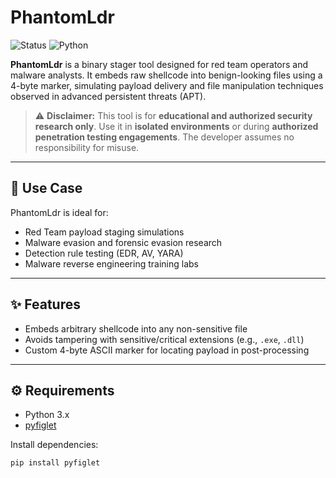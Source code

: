 # PhantomLdr

![Status](https://img.shields.io/badge/status-stable-green?style=flat-square)
![Python](https://img.shields.io/badge/python-3.x-blue?style=flat-square)

**PhantomLdr** is a binary stager tool designed for red team operators and malware analysts. It embeds raw shellcode into benign-looking files using a 4-byte marker, simulating payload delivery and file manipulation techniques observed in advanced persistent threats (APT).

> ⚠️ **Disclaimer:** This tool is for **educational and authorized security research only**. Use it in **isolated environments** or during **authorized penetration testing engagements**. The developer assumes no responsibility for misuse.

---

## 🎯 Use Case

PhantomLdr is ideal for:

- Red Team payload staging simulations
- Malware evasion and forensic evasion research
- Detection rule testing (EDR, AV, YARA)
- Malware reverse engineering training labs

---

## ✨ Features

- Embeds arbitrary shellcode into any non-sensitive file
- Avoids tampering with sensitive/critical extensions (e.g., `.exe`, `.dll`)
- Custom 4-byte ASCII marker for locating payload in post-processing

---

## ⚙️ Requirements

- Python 3.x
- [pyfiglet](https://pypi.org/project/pyfiglet/)

Install dependencies:

```bash
pip install pyfiglet
```
